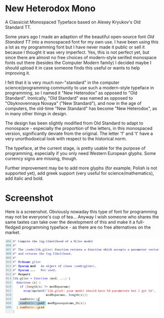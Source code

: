 # New Heterodox Mono

A Classicist Monospaced Typeface based on Alexey Kryukov's Old Standard TT.

Some years ago I made an adaption of the beautiful open-source font _Old Standard TT_ into a monospaced font
for my own use. I have been using this a lot as my programming font but I have never made it public or sell
it because I thought it was very imperfect. Yes, this is not perfect yet, but since there are almost no free
choices of modern-style serifed monospace fonts out there (besides the Computer Modern family) I decided
maybe I should upload it in case someone finds this useful or wants to help improving it.

I felt that it is very much non-"standard" in the computer science/programming community
to use such a modern-style typeface in programming, so I named it "New Heterodox" as opposed to "Old Standard".
Ironically, "Old Standard" was named as opposed to "Obyknovennaya Novaya" ("New Standard"), and now in
the age of computers, the old-time "New Standard" has become "New Heterodox", as in many other things in
design.

The design has been slightly modified from Old Standard to adapt to monospace - especially the proportion of
the letters, in this monospaced version, significantly deviate from the original. The letter 'f' and 't'
have a very unorthodoxical look with respect to the historical norm.

The typeface, at the current stage, is pretty usable for the purpose of programming, especially if you
only need Western European glyphs. Some currency signs are missing, though.

Further improvement may be to add more glyphs (for example, Polish is not supported yet), add greek
support (very useful for science/mathematics), add italic and bold.


# Screenshot

Here is a screenshot. Obviously nowaday this type of font for programming may not be everyone's cup of tea...
Anyway I wish someone who shares the same tastes can take over the development of this and make it a full-fledged
programming typeface - as there are no free alternatives on the market.


![Screenshot](https://github.com/hckiang/font-new-heterodox-mono/blob/01a6678c565384117a91da9eda28ee53bbe65cb9/screenshot01.png)
